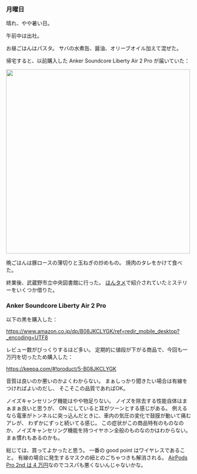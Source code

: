### 月曜日

晴れ、やや暑い日。

午前中は出社。

お昼ごはんはパスタ。
サバの水煮缶、醤油、オリーブオイル加えて混ぜた。

帰宅すると、以前購入した Anker Soundcore Liberty Air 2 Pro が届いていた：

<img src="https://i.imgur.com/Mk4gjkR.jpg" width="500">

晩ごはんは豚ロースの薄切りと玉ねぎの炒めもの。
焼肉のタレをかけて食べた。

終業後、武蔵野市立中央図書館に行った。
[ほんタメ](https://www.youtube.com/c/%E3%81%BB%E3%82%93%E3%82%BF%E3%83%A1)で紹介されていたミステリーをいくつか借りた。

### Anker Soundcore Liberty Air 2 Pro

以下の黒を購入した：

https://www.amazon.co.jp/dp/B08JKCLYGK/ref=redir_mobile_desktop?_encoding=UTF8

レビュー数がびっくりするほど多い。
定期的に値段が下がる商品で、今回も一万円を切ったため購入した：

https://keepa.com/#!product/5-B08JKCLYGK

音質は良いのか悪いのかよくわからない。
まぁしっかり聞きたい場合は有線をつければよいのだし、
そこそこの品質であればOK。

ノイズキャンセリング機能はやや物足りない。
ノイズを除去する性能自体はまぁまぁ良いと思うが、
ON にしていると耳がツーンとする感じがある。
例えるなら電車がトンネルに突っ込んだときに、車内の気圧の変化で鼓膜が動いて痛むアレが、
わずかにずっと続いてる感じ。
この症状がこの商品特有のものなのか、ノイズキャンセリング機能を持つイヤホン全般のものなのかはわからない。
まぁ慣れもあるのかも。

総じては、買ってよかったと思う。
一番の good point はワイヤレスであること。
有線の場合に発生するマスクの紐とのごちゃつきも解消される。
[AirPods Pro 2nd は 4 万円](https://www.apple.com/jp/shop/product/MQD83J/A/airpods-pro)なのでコスパも悪くないんじゃないかな。